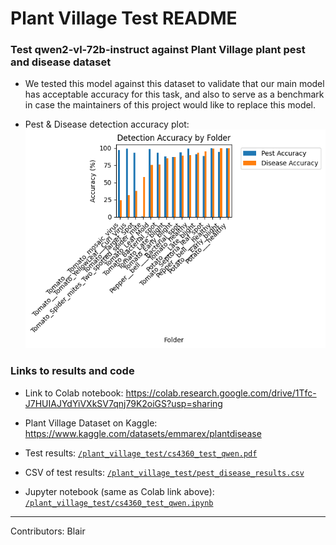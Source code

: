 # Plant Village Test README

### Test qwen2-vl-72b-instruct against Plant Village plant pest and disease dataset

- We tested this model against this dataset to validate that our main model has acceptable accuracy for this task, and also to serve as a benchmark in case the maintainers of this project would like to replace this model. 

- Pest & Disease detection accuracy plot: ![`detection accuracy plot`](detection_accuracy_plot.png)

### Links to results and code 

- Link to Colab notebook: https://colab.research.google.com/drive/1Tfc-J7HUIAJYdYiVXkSV7qnj79K2oiGS?usp=sharing

- Plant Village Dataset on Kaggle: https://www.kaggle.com/datasets/emmarex/plantdisease

- Test results: [`/plant_village_test/cs4360_test_qwen.pdf`](cs4360_test_qwen.pdf)

- CSV of test results: [`/plant_village_test/pest_disease_results.csv`](pest_disease_results.csv)

- Jupyter notebook (same as Colab link above): [`/plant_village_test/cs4360_test_qwen.ipynb`](cs4360_test_qwen.ipynb)

--- 

Contributors: Blair
